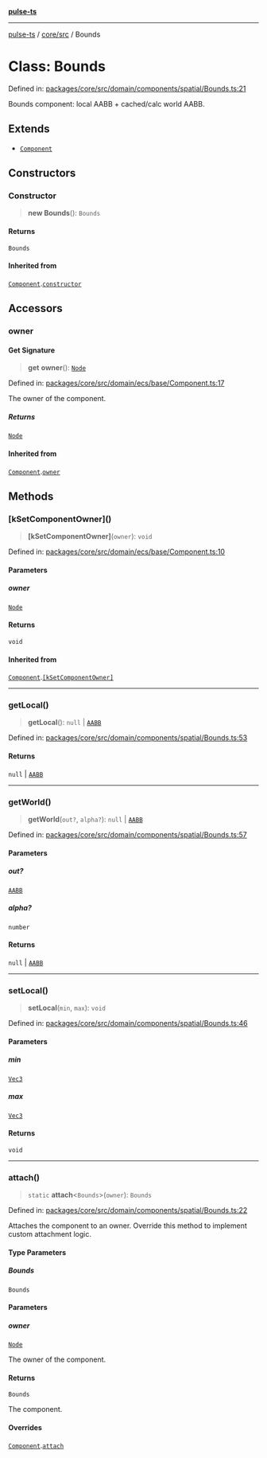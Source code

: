 [**pulse-ts**](../../../README.md)

***

[pulse-ts](../../../README.md) / [core/src](../README.md) / Bounds

# Class: Bounds

Defined in: [packages/core/src/domain/components/spatial/Bounds.ts:21](https://github.com/jlehett/pulse-ts/blob/d786433c7cb88fe7c30a7029f46dff58815931cc/packages/core/src/domain/components/spatial/Bounds.ts#L21)

Bounds component: local AABB + cached/calc world AABB.

## Extends

- [`Component`](Component.md)

## Constructors

### Constructor

> **new Bounds**(): `Bounds`

#### Returns

`Bounds`

#### Inherited from

[`Component`](Component.md).[`constructor`](Component.md#constructor)

## Accessors

### owner

#### Get Signature

> **get** **owner**(): [`Node`](Node.md)

Defined in: [packages/core/src/domain/ecs/base/Component.ts:17](https://github.com/jlehett/pulse-ts/blob/d786433c7cb88fe7c30a7029f46dff58815931cc/packages/core/src/domain/ecs/base/Component.ts#L17)

The owner of the component.

##### Returns

[`Node`](Node.md)

#### Inherited from

[`Component`](Component.md).[`owner`](Component.md#owner)

## Methods

### \[kSetComponentOwner\]()

> **\[kSetComponentOwner\]**(`owner`): `void`

Defined in: [packages/core/src/domain/ecs/base/Component.ts:10](https://github.com/jlehett/pulse-ts/blob/d786433c7cb88fe7c30a7029f46dff58815931cc/packages/core/src/domain/ecs/base/Component.ts#L10)

#### Parameters

##### owner

[`Node`](Node.md)

#### Returns

`void`

#### Inherited from

[`Component`](Component.md).[`[kSetComponentOwner]`](Component.md#ksetcomponentowner)

***

### getLocal()

> **getLocal**(): `null` \| [`AABB`](../interfaces/AABB.md)

Defined in: [packages/core/src/domain/components/spatial/Bounds.ts:53](https://github.com/jlehett/pulse-ts/blob/d786433c7cb88fe7c30a7029f46dff58815931cc/packages/core/src/domain/components/spatial/Bounds.ts#L53)

#### Returns

`null` \| [`AABB`](../interfaces/AABB.md)

***

### getWorld()

> **getWorld**(`out?`, `alpha?`): `null` \| [`AABB`](../interfaces/AABB.md)

Defined in: [packages/core/src/domain/components/spatial/Bounds.ts:57](https://github.com/jlehett/pulse-ts/blob/d786433c7cb88fe7c30a7029f46dff58815931cc/packages/core/src/domain/components/spatial/Bounds.ts#L57)

#### Parameters

##### out?

[`AABB`](../interfaces/AABB.md)

##### alpha?

`number`

#### Returns

`null` \| [`AABB`](../interfaces/AABB.md)

***

### setLocal()

> **setLocal**(`min`, `max`): `void`

Defined in: [packages/core/src/domain/components/spatial/Bounds.ts:46](https://github.com/jlehett/pulse-ts/blob/d786433c7cb88fe7c30a7029f46dff58815931cc/packages/core/src/domain/components/spatial/Bounds.ts#L46)

#### Parameters

##### min

[`Vec3`](Vec3.md)

##### max

[`Vec3`](Vec3.md)

#### Returns

`void`

***

### attach()

> `static` **attach**\<`Bounds`\>(`owner`): `Bounds`

Defined in: [packages/core/src/domain/components/spatial/Bounds.ts:22](https://github.com/jlehett/pulse-ts/blob/d786433c7cb88fe7c30a7029f46dff58815931cc/packages/core/src/domain/components/spatial/Bounds.ts#L22)

Attaches the component to an owner. Override this method to implement
custom attachment logic.

#### Type Parameters

##### Bounds

`Bounds`

#### Parameters

##### owner

[`Node`](Node.md)

The owner of the component.

#### Returns

`Bounds`

The component.

#### Overrides

[`Component`](Component.md).[`attach`](Component.md#attach)
